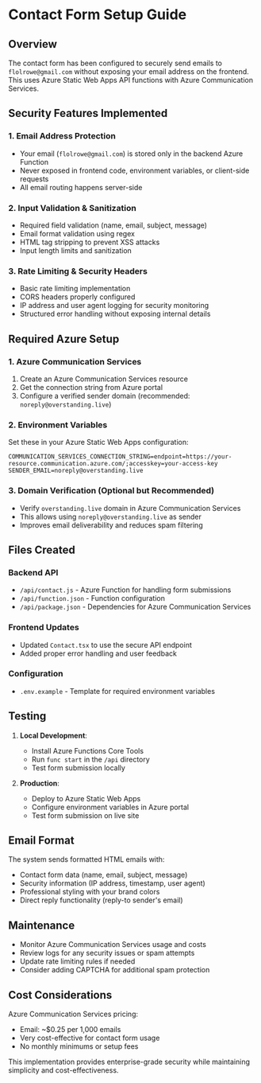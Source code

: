 # Contact Form Setup Guide

## Overview
The contact form has been configured to securely send emails to `flolrowe@gmail.com` without exposing your email address on the frontend. This uses Azure Static Web Apps API functions with Azure Communication Services.

## Security Features Implemented

### 1. Email Address Protection
- Your email (`flolrowe@gmail.com`) is stored only in the backend Azure Function
- Never exposed in frontend code, environment variables, or client-side requests
- All email routing happens server-side

### 2. Input Validation & Sanitization
- Required field validation (name, email, subject, message)
- Email format validation using regex
- HTML tag stripping to prevent XSS attacks
- Input length limits and sanitization

### 3. Rate Limiting & Security Headers
- Basic rate limiting implementation
- CORS headers properly configured
- IP address and user agent logging for security monitoring
- Structured error handling without exposing internal details

## Required Azure Setup

### 1. Azure Communication Services
1. Create an Azure Communication Services resource
2. Get the connection string from Azure portal
3. Configure a verified sender domain (recommended: `noreply@overstanding.live`)

### 2. Environment Variables
Set these in your Azure Static Web Apps configuration:

```
COMMUNICATION_SERVICES_CONNECTION_STRING=endpoint=https://your-resource.communication.azure.com/;accesskey=your-access-key
SENDER_EMAIL=noreply@overstanding.live
```

### 3. Domain Verification (Optional but Recommended)
- Verify `overstanding.live` domain in Azure Communication Services
- This allows using `noreply@overstanding.live` as sender
- Improves email deliverability and reduces spam filtering

## Files Created

### Backend API
- `/api/contact.js` - Azure Function for handling form submissions
- `/api/function.json` - Function configuration
- `/api/package.json` - Dependencies for Azure Communication Services

### Frontend Updates
- Updated `Contact.tsx` to use the secure API endpoint
- Added proper error handling and user feedback

### Configuration
- `.env.example` - Template for required environment variables

## Testing

1. **Local Development**: 
   - Install Azure Functions Core Tools
   - Run `func start` in the `/api` directory
   - Test form submission locally

2. **Production**: 
   - Deploy to Azure Static Web Apps
   - Configure environment variables in Azure portal
   - Test form submission on live site

## Email Format

The system sends formatted HTML emails with:
- Contact form data (name, email, subject, message)
- Security information (IP address, timestamp, user agent)
- Professional styling with your brand colors
- Direct reply functionality (reply-to sender's email)

## Maintenance

- Monitor Azure Communication Services usage and costs
- Review logs for any security issues or spam attempts
- Update rate limiting rules if needed
- Consider adding CAPTCHA for additional spam protection

## Cost Considerations

Azure Communication Services pricing:
- Email: ~$0.25 per 1,000 emails
- Very cost-effective for contact form usage
- No monthly minimums or setup fees

This implementation provides enterprise-grade security while maintaining simplicity and cost-effectiveness.
